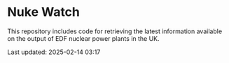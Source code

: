 # Nuke Watch

This repository includes code for retrieving the latest information available on the output of EDF nuclear power plants in the UK.

Last updated: 2025-02-14 03:17